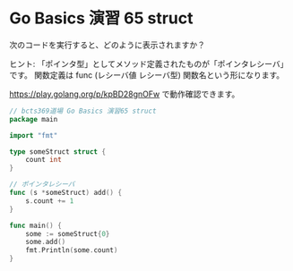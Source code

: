 # Go Basics 演習 65 struct

次のコードを実行すると、どのように表示されますか？

ヒント: 「ポインタ型」としてメソッド定義されたものが「ポインタレシーバ」です。 関数定義は func (レシーバ値 レシーバ型) 関数名という形になります。

https://play.golang.org/p/kpBD28gnOFw で動作確認できます。

```go
// bcts369道場 Go Basics 演習65 struct
package main

import "fmt"

type someStruct struct {
	count int
}

// ポインタレシーバ
func (s *someStruct) add() {
	s.count += 1
}

func main() {
	some := someStruct{0}
	some.add()
	fmt.Println(some.count)
}
```
